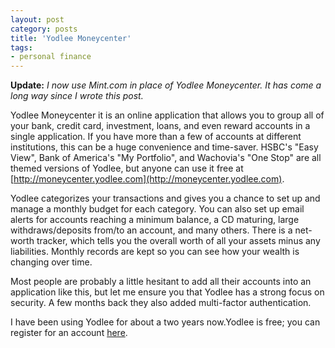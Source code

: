 ```yaml
---
layout: post
category: posts
title: 'Yodlee Moneycenter'
tags: 
- personal finance
---
```


**Update:** *I now use Mint.com in place of Yodlee Moneycenter. It has come a long way since I wrote this post.*

Yodlee Moneycenter it is an online application that allows you to group all of your bank, credit card, investment, loans, and even reward accounts in a single application. If you have more than a few of accounts at different institutions, this can be a huge convenience and time-saver. HSBC's "Easy View", Bank of America's "My Portfolio", and Wachovia's "One Stop" are all themed versions of Yodlee, but anyone can use it free at [http://moneycenter.yodlee.com](http://moneycenter.yodlee.com).

Yodlee categorizes your transactions and gives you a chance to set up and manage a monthly budget for each category. You can also set up email alerts for accounts reaching a minimum balance, a CD maturing, large withdraws/deposits from/to an account, and many others. There is a net-worth tracker, which tells you the overall worth of all your assets minus any liabilities. Monthly records are kept so you can see how your wealth is changing over time.

Most people are probably a little hesitant to add all their accounts into an application like this, but let me ensure you that Yodlee has a strong focus on security. A few months back they also added multi-factor authentication.

I have been using Yodlee for about a two years now.Yodlee is free; you can register for an account [here](http://moneycenter.yodlee.com).